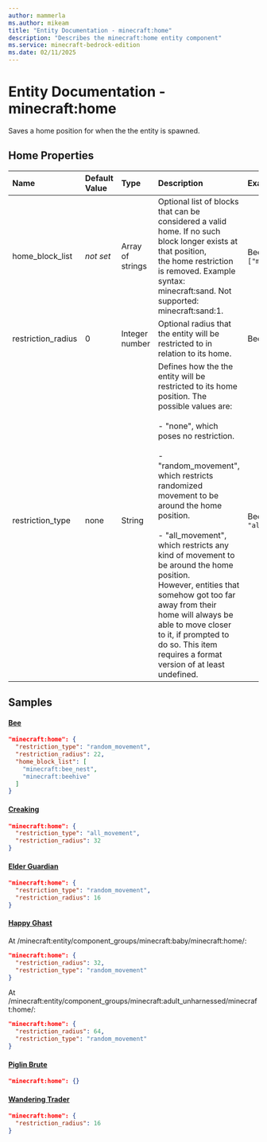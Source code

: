 ```yaml
---
author: mammerla
ms.author: mikeam
title: "Entity Documentation - minecraft:home"
description: "Describes the minecraft:home entity component"
ms.service: minecraft-bedrock-edition
ms.date: 02/11/2025 
---
```


# Entity Documentation - minecraft:home

Saves a home position for when the the entity is spawned.


## Home Properties

|Name       |Default Value |Type |Description |Example Values |
|:----------|:-------------|:----|:-----------|:------------- |
| home_block_list | *not set* | Array of strings | Optional list of blocks that can be considered a valid home. If no such block longer exists at that position,<br>											the home restriction is removed. Example syntax: minecraft:sand. Not supported: minecraft:sand:1. | Bee: `["minecraft:bee_nest","minecraft:beehive"]` | 
| restriction_radius | 0 | Integer number | Optional radius that the entity will be restricted to in relation to its home. | Bee: `22`, Creaking: `32`, Elder Guardian: `16` | 
| restriction_type | none | String | Defines how the the entity will be restricted to its home position. The possible values are:<br>												<br>- "none", which poses no restriction.<br>												<br>- "random_movement", which restricts randomized movement to be around the home position.<br>												<br>- "all_movement", which restricts any kind of movement to be around the home position.<br>													However, entities that somehow got too far away from their home will always be able to move closer to it, if prompted to do so. This item requires a format version of at least undefined. | Bee: `"random_movement"`, Creaking: `"all_movement"` | 

## Samples

#### [Bee](https://github.com/Mojang/bedrock-samples/tree/preview/behavior_pack/entities/bee.json)


```json
"minecraft:home": {
  "restriction_type": "random_movement",
  "restriction_radius": 22,
  "home_block_list": [
    "minecraft:bee_nest",
    "minecraft:beehive"
  ]
}
```

#### [Creaking](https://github.com/Mojang/bedrock-samples/tree/preview/behavior_pack/entities/creaking.json)


```json
"minecraft:home": {
  "restriction_type": "all_movement",
  "restriction_radius": 32
}
```

#### [Elder Guardian](https://github.com/Mojang/bedrock-samples/tree/preview/behavior_pack/entities/elder_guardian.json)


```json
"minecraft:home": {
  "restriction_type": "random_movement",
  "restriction_radius": 16
}
```

#### [Happy Ghast](https://github.com/Mojang/bedrock-samples/tree/preview/behavior_pack/entities/happy_ghast.json)

At /minecraft:entity/component_groups/minecraft:baby/minecraft:home/: 

```json
"minecraft:home": {
  "restriction_radius": 32,
  "restriction_type": "random_movement"
}
```

At /minecraft:entity/component_groups/minecraft:adult_unharnessed/minecraft:home/: 

```json
"minecraft:home": {
  "restriction_radius": 64,
  "restriction_type": "random_movement"
}
```

#### [Piglin Brute](https://github.com/Mojang/bedrock-samples/tree/preview/behavior_pack/entities/piglin_brute.json)


```json
"minecraft:home": {}
```

#### [Wandering Trader](https://github.com/Mojang/bedrock-samples/tree/preview/behavior_pack/entities/wandering_trader.json)


```json
"minecraft:home": {
  "restriction_radius": 16
}
```
